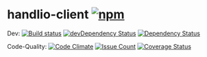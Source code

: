 # handlio-client [![npm](https://img.shields.io/npm/l/express.svg?style=flat-square)]()

Dev: [![Build status](https://ci.appveyor.com/api/projects/status/wbm347n7ccibumy2/branch/master?svg=true)](https://ci.appveyor.com/project/VanDalkvist/handlio-client/branch/master)
[![devDependency Status](https://david-dm.org/handlio/handlio-client/dev-status.svg)](https://david-dm.org/handlio/handlio-client#info=devDependencies)
[![Dependency Status](https://www.versioneye.com/user/projects/570f9d34fcd19a0045440fa5/badge.svg?style=flat)](https://www.versioneye.com/user/projects/570f9d34fcd19a0045440fa5)

Code-Quality: [![Code Climate](https://codeclimate.com/github/handlio/handlio-client/badges/gpa.svg)](https://codeclimate.com/github/handlio/handlio-client)
[![Issue Count](https://codeclimate.com/github/handlio/handlio-client/badges/issue_count.svg)](https://codeclimate.com/github/handlio/handlio-client)
[![Coverage Status](https://coveralls.io/repos/github/handlio/handlio-client/badge.svg?branch=master)](https://coveralls.io/github/handlio/handlio-client?branch=master)
